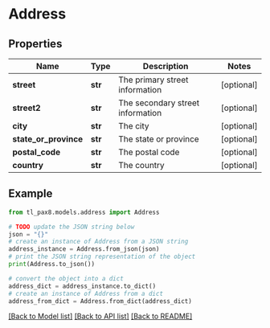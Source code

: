 # Address


## Properties

Name | Type | Description | Notes
------------ | ------------- | ------------- | -------------
**street** | **str** | The primary street information | [optional] 
**street2** | **str** | The secondary street information | [optional] 
**city** | **str** | The city | [optional] 
**state_or_province** | **str** | The state or province | [optional] 
**postal_code** | **str** | The postal code | [optional] 
**country** | **str** | The country | [optional] 

## Example

```python
from tl_pax8.models.address import Address

# TODO update the JSON string below
json = "{}"
# create an instance of Address from a JSON string
address_instance = Address.from_json(json)
# print the JSON string representation of the object
print(Address.to_json())

# convert the object into a dict
address_dict = address_instance.to_dict()
# create an instance of Address from a dict
address_from_dict = Address.from_dict(address_dict)
```
[[Back to Model list]](../README.md#documentation-for-models) [[Back to API list]](../README.md#documentation-for-api-endpoints) [[Back to README]](../README.md)


